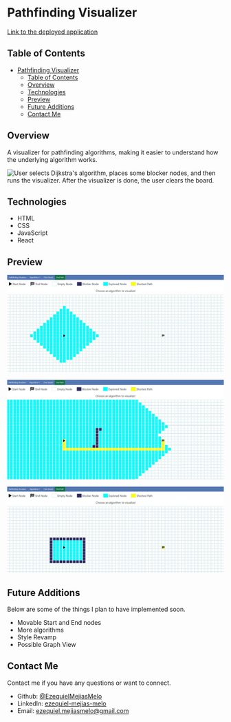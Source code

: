 # Pathfinding Visualizer
[Link to the deployed application](https://ezequielmejiasmelo.github.io/pathfinding-visualizer/)

## Table of Contents
- [Pathfinding Visualizer](#pathfinding-visualizer)
  - [Table of Contents](#table-of-contents)
  - [Overview](#overview)
  - [Technologies](#technologies)
  - [Preview](#preview)
  - [Future Additions](#future-additions)
  - [Contact Me](#contact-me)

## Overview

A visualizer for pathfinding algorithms, making it easier to understand how the underlying algorithm works.

![User selects Dijkstra's algorithm, places some blocker nodes, and then runs the visualizer. After the visualizer is done, the user clears the board.](images/Pathfinding%20Visualizer.gif)

## Technologies

- HTML
- CSS
- JavaScript
- React

## Preview

![Visualizer is in the middle of finding the path to the end node.](images/pathfinder-1.JPG)

![Visualizer found the path to the end node with blockers in the middle.](images/pathfinder-2.JPG)

![Visualizer could not find a path to the end node because it was completed blocked off.](images/pathfinder-3.JPG)

## Future Additions

Below are some of the things I plan to have implemented soon.

- Movable Start and End nodes
- More algorithms
- Style Revamp
- Possible Graph View

## Contact Me

Contact me if you have any questions or want to connect.
- Github: [@EzequielMejiasMelo](https://github.com/EzequielMejiasMelo)
- LinkedIn: [ezequiel-mejias-melo](https://www.linkedin.com/in/ezequiel-mejias-melo/)
- Email: [ezequiel.mejiasmelo@gmail.com](ezequiel.mejiasmelo@gmail.com)
